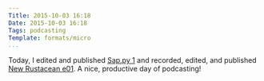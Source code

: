 ```yaml
---
Title: 2015-10-03 16:18
Date: 2015-10-03 16:18
Tags: podcasting
Template: formats/micro
...
```


Today, I edited and published [Sap.py 1] and recorded, edited, and published
[New Rustacean e01]. A nice, productive day of podcasting!

[Sap.py 1]: http://www.sap-py.com/1/ "Mommy, I Have a Function For You!"
[New Rustacean e01]: http://newrustacean.com/show_notes/e01/index.html "Document All the Things"

